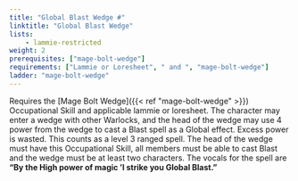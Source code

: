 ```yaml
---
title: "Global Blast Wedge #"
linktitle: "Global Blast Wedge"
lists:
    - lammie-restricted
weight: 2
prerequisites: ["mage-bolt-wedge"]
requirements: ["Lammie or Loresheet", " and ", "mage-bolt-wedge"]
ladder: "mage-bolt-wedge"
---
```

Requires the [Mage Bolt Wedge]({{< ref "mage-bolt-wedge" >}}) Occupational Skill and applicable lammie or loresheet. The character may enter a wedge with other Warlocks, and the head of the wedge may use 4 power from the wedge to cast a Blast spell as a Global effect. Excess power is wasted. This counts as a level 3 ranged spell. The head of the wedge must have this Occupational Skill, all members must be able to cast Blast and the wedge must be at least two characters. The vocals for the spell are **“By the High power of magic ’I strike you Global Blast.”**